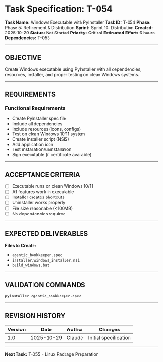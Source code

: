 # Task Specification: T-054

**Task Name:** Windows Executable with PyInstaller
**Task ID:** T-054
**Phase:** Phase 5: Refinement & Distribution
**Sprint:** Sprint 10: Distribution
**Created:** 2025-10-29
**Status:** Not Started
**Priority:** Critical
**Estimated Effort:** 6 hours
**Dependencies:** T-053

---

## OBJECTIVE

Create Windows executable using PyInstaller with all dependencies, resources, installer, and proper testing on clean Windows systems.

---

## REQUIREMENTS

### Functional Requirements
- Create PyInstaller spec file
- Include all dependencies
- Include resources (icons, configs)
- Test on clean Windows 10/11 system
- Create installer script (NSIS)
- Add application icon
- Test installation/uninstallation
- Sign executable (if certificate available)

---

## ACCEPTANCE CRITERIA

- [ ] Executable runs on clean Windows 10/11
- [ ] All features work in executable
- [ ] Installer creates shortcuts
- [ ] Uninstaller works properly
- [ ] File size reasonable (<100MB)
- [ ] No dependencies required

---

## EXPECTED DELIVERABLES

**Files to Create:**
- `agentic_bookkeeper.spec`
- `installer/windows_installer.nsi`
- `build_windows.bat`

---

## VALIDATION COMMANDS

```bash
pyinstaller agentic_bookkeeper.spec
```

---

## REVISION HISTORY

| Version | Date       | Author | Changes                    |
|---------|------------|--------|-----------------------------|
| 1.0     | 2025-10-29 | Claude | Initial specification       |

---

**Next Task:** T-055 - Linux Package Preparation

